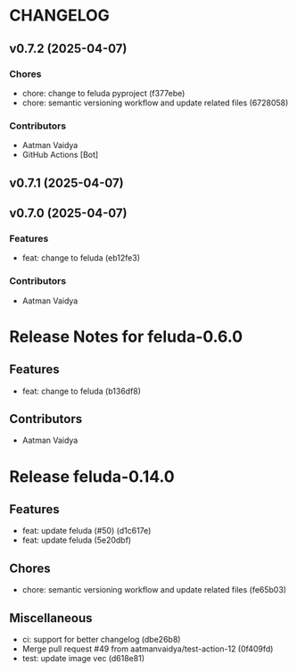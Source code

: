 # CHANGELOG

## v0.7.2 (2025-04-07)

### Chores
* chore: change to feluda pyproject (f377ebe)
* chore: semantic versioning workflow and update related files (6728058)

### Contributors
* Aatman Vaidya
* GitHub Actions [Bot]


## v0.7.1 (2025-04-07)


## v0.7.0 (2025-04-07)

### Features
* feat: change to feluda (eb12fe3)

### Contributors
* Aatman Vaidya




# Release Notes for feluda-0.6.0

## Features
* feat: change to feluda (b136df8)

## Contributors
* Aatman Vaidya


# Release feluda-0.14.0

## Features
* feat: update feluda (#50) (d1c617e)
* feat: update feluda (5e20dbf)

## Chores
* chore: semantic versioning workflow and update related files (fe65b03)

## Miscellaneous
* ci: support for better changelog (dbe26b8)
* Merge pull request #49 from aatmanvaidya/test-action-12 (0f409fd)
* test: update image vec (d618e81)
